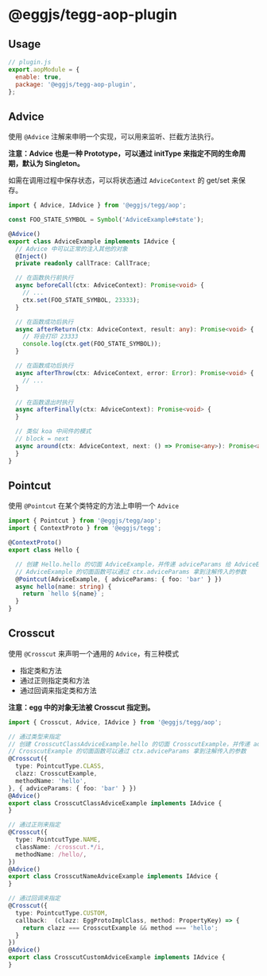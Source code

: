 # @eggjs/tegg-aop-plugin

## Usage

```js
// plugin.js
export.aopModule = {
  enable: true,
  package: '@eggjs/tegg-aop-plugin',
};
```

## Advice

使用 `@Advice` 注解来申明一个实现，可以用来监听、拦截方法执行。

**注意：Advice 也是一种 Prototype，可以通过 initType 来指定不同的生命周期，默认为 Singleton。**

如需在调用过程中保存状态，可以将状态通过 `AdviceContext` 的 get/set 来保存。

```ts
import { Advice, IAdvice } from '@eggjs/tegg/aop';

const FOO_STATE_SYMBOL = Symbol('AdviceExample#state');

@Advice()
export class AdviceExample implements IAdvice {
  // Advice 中可以正常的注入其他的对象
  @Inject()
  private readonly callTrace: CallTrace;

  // 在函数执行前执行
  async beforeCall(ctx: AdviceContext): Promise<void> {
    // ...
    ctx.set(FOO_STATE_SYMBOL, 23333);
  }

  // 在函数成功后执行
  async afterReturn(ctx: AdviceContext, result: any): Promise<void> {
    // 将会打印 23333
    console.log(ctx.get(FOO_STATE_SYMBOL));
  }

  // 在函数成功后执行
  async afterThrow(ctx: AdviceContext, error: Error): Promise<void> {
    // ...
  }

  // 在函数退出时执行
  async afterFinally(ctx: AdviceContext): Promise<void> {
  }

  // 类似 koa 中间件的模式
  // block = next
  async around(ctx: AdviceContext, next: () => Promise<any>): Promise<any> {
  }
}
```

## Pointcut

使用 `@Pointcut` 在某个类特定的方法上申明一个 `Advice`

```ts
import { Pointcut } from '@eggjs/tegg/aop';
import { ContextProto } from '@eggjs/tegg';

@ContextProto()
export class Hello {

  // 创建 Hello.hello 的切面 AdviceExample，并传递 adviceParams 给 AdviceExample
  // AdviceExample 的切面函数可以通过 ctx.adviceParams 拿到注解传入的参数
  @Pointcut(AdviceExample, { adviceParams: { foo: 'bar' } })
  async hello(name: string) {
    return `hello ${name}`;
  }
}
```

## Crosscut

使用 `@Crosscut` 来声明一个通用的 `Advice`，有三种模式
- 指定类和方法
- 通过正则指定类和方法
- 通过回调来指定类和方法

**注意：egg 中的对象无法被 Crosscut 指定到。**

```ts
import { Crosscut, Advice, IAdvice } from '@eggjs/tegg/aop';

// 通过类型来指定
// 创建 CrosscutClassAdviceExample.hello 的切面 CrosscutExample，并传递 adviceParams 给 CrosscutExample
// CrosscutExample 的切面函数可以通过 ctx.adviceParams 拿到注解传入的参数
@Crosscut({
  type: PointcutType.CLASS,
  clazz: CrosscutExample,
  methodName: 'hello',
}, { adviceParams: { foo: 'bar' } })
@Advice()
export class CrosscutClassAdviceExample implements IAdvice {
}

// 通过正则来指定
@Crosscut({
  type: PointcutType.NAME,
  className: /crosscut.*/i,
  methodName: /hello/,
})
@Advice()
export class CrosscutNameAdviceExample implements IAdvice {
}

// 通过回调来指定
@Crosscut({
  type: PointcutType.CUSTOM,
  callback:  (clazz: EggProtoImplClass, method: PropertyKey) => {
    return clazz === CrosscutExample && method === 'hello';
  }
})
@Advice()
export class CrosscutCustomAdviceExample implements IAdvice {
}

```
